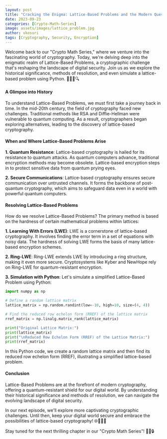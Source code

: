 ```yaml
---
layout: post
title: "Cracking the Enigma: Lattice-Based Problems and the Modern Quest for Security 🌐🔍"
date: 2023-09-23
categories: [Crypto-Math-Series]
image: assets/images/lattice_problem.jpg
author: vkosuri
tags: [Cryptography, Security, Encryption]
---
```


Welcome back to our "Crypto Math Series," where we venture into the fascinating world of cryptography. Today, we're delving deep into the enigmatic realm of Lattice-Based Problems, a cryptographic challenge that's reshaping the landscape of digital security. Join us as we explore the historical significance, methods of resolution, and even simulate a lattice-based problem using Python. 🚀🌐🔢🔍

#### A Glimpse into History

To understand Lattice-Based Problems, we must first take a journey back in time. In the mid-20th century, the field of cryptography faced new challenges. Traditional methods like RSA and Diffie-Hellman were vulnerable to quantum computing. As a result, cryptographers began exploring alternatives, leading to the discovery of lattice-based cryptography.

#### When and Where Lattice-Based Problems Arise

**1. Quantum Resistance**: Lattice-based cryptography is hailed for its resistance to quantum attacks. As quantum computers advance, traditional encryption methods may become obsolete. Lattice-based encryption steps in to protect sensitive data from quantum prying eyes.

**2. Secure Communications**: Lattice-based cryptography ensures secure communication over untrusted channels. It forms the backbone of post-quantum cryptography, which aims to safeguard data even in a world with powerful quantum computers.

#### Resolving Lattice-Based Problems

How do we resolve Lattice-Based Problems? The primary method is based on the hardness of certain mathematical problems within lattices:

**1. Learning With Errors (LWE)**: LWE is a cornerstone of lattice-based cryptography. It involves finding the error term in a set of equations with noisy data. The hardness of solving LWE forms the basis of many lattice-based encryption schemes.

**2. Ring-LWE**: Ring-LWE extends LWE by introducing a ring structure, making it even more secure. Cryptosystems like Kyber and NewHope rely on Ring-LWE for quantum-resistant encryption.

**3. Simulation with Python**: Let's simulate a simplified Lattice-Based Problem using Python:

```python
import numpy as np

# Define a random lattice matrix
lattice_matrix = np.random.randint(low=-10, high=10, size=(4, 4))

# Find the reduced row echelon form (RREF) of the lattice matrix
rref_matrix = np.linalg.matrix_rank(lattice_matrix)

print("Original Lattice Matrix:")
print(lattice_matrix)
print("\nReduced Row Echelon Form (RREF) of the Lattice Matrix:")
print(rref_matrix)
```

In this Python code, we create a random lattice matrix and then find its reduced row echelon form (RREF), illustrating a simplified lattice-based problem.

#### Conclusion

Lattice-Based Problems are at the forefront of modern cryptography, offering a quantum-resistant shield for our digital world. By understanding their historical significance and methods of resolution, we can navigate the evolving landscape of digital security.

In our next episode, we'll explore more captivating cryptographic challenges. Until then, keep your digital world secure and embrace the possibilities of lattice-based cryptography! 🌐🔢🔑🔐

Stay tuned for the next thrilling chapter in our "Crypto Math Series"! 🚀🔢🔒